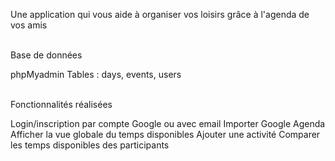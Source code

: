 Une application qui vous aide à organiser vos loisirs grâce à l'agenda de vos amis

<br>Base de données

  phpMyadmin
  Tables : days, events, users 
  
<br>Fonctionnalités réalisées

  Login/inscription par compte Google ou avec email
  Importer Google Agenda
  Afficher la vue globale du temps disponibles
  Ajouter une activité
  Comparer les temps disponibles des participants
